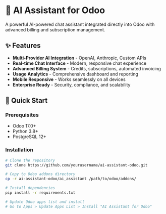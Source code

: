 # 🤖 AI Assistant for Odoo

A powerful AI-powered chat assistant integrated directly into Odoo with advanced billing and subscription management.

## ✨ Features

- **Multi-Provider AI Integration** - OpenAI, Anthropic, Custom APIs
- **Real-time Chat Interface** - Modern, responsive chat experience
- **Advanced Billing System** - Credits, subscriptions, automated invoicing
- **Usage Analytics** - Comprehensive dashboard and reporting
- **Mobile Responsive** - Works seamlessly on all devices
- **Enterprise Ready** - Security, compliance, and scalability

## 🚀 Quick Start

### Prerequisites
- Odoo 17.0+
- Python 3.8+
- PostgreSQL 12+

### Installation
```bash
# Clone the repository
git clone https://github.com/yourusername/ai-assistant-odoo.git

# Copy to Odoo addons directory
cp -r ai-assistant-odoo/ai_assistant /path/to/odoo/addons/

# Install dependencies
pip install -r requirements.txt

# Update Odoo apps list and install
# Go to Apps > Update Apps List > Install "AI Assistant for Odoo"
